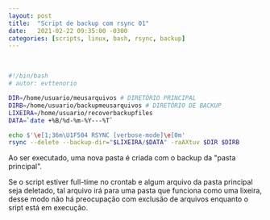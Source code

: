 ```yaml
---
layout: post
title:  "Script de backup com rsync 01"
date:   2021-02-22 09:35:00 -0300
categories: [scripts, linux, bash, rsync, backup]
---
```



&nbsp;


```sh
#!/bin/bash
# autor: evttenorio

DIR=/home/usuario/meusarquivos # DIRETÓRIO PRINCIPAL
DIRB=/home/usuario/backupmeusarquivos # DIRETÓRIO DE BACKUP
LIXEIRA=/home/usuario/recoverbackupfiles
DATA=`date +%B/%d-%m-%Y---%T`

echo $'\e[1;36m\U1F504 RSYNC [verbose-mode]\e[0m'
rsync --delete --backup-dir="$LIXEIRA/$DATA" -raAXtuv $DIR $DIRB
```

Ao ser executado, uma nova pasta é criada com o backup da "pasta principal". 

Se o script estiver full-time no crontab e algum arquivo da pasta principal seja deletado, 
tal arquivo irá para uma pasta que funciona como uma lixeira, 
desse modo não há preocupação com exclusão de arquivos enquanto o sript está em execução.
